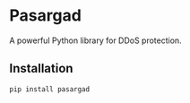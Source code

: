 # Pasargad
A powerful Python library for DDoS protection.

## Installation
```bash
pip install pasargad